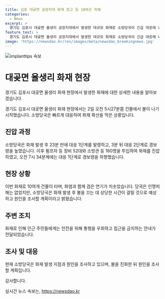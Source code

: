 ```yaml
---
title: 김포 대곶면 공장지대 화재 창고 등 10여곳 피해
categories:
  - News
excerpt: >
  경기도 김포시 대곶면 율생리 공장지대에서 발생한 대규모 화재로 소방당국이 긴급 대응에 나섰습니다. 불은 창고와 공장 등 여러 건물로 번지면서 소방관들이 화재를 진화시키고 인명피해는 없는 것으로 확인됐습니다. 소방당국은 160명의 소방관과 52대의 장비를 투입하여 화재 확산을 막았으며, 현재는 화재 진화작업이 진행 중이라고 밝혔습니다. 현장에서는 파편과 연기로 인해 인근 주민에게 통행제한이 고지되었으며, 화재 발원지와 원인에 대한 조사가 이뤄지고 있습니다.
feature_text: >
  경기도 김포시 대곶면 율생리 공장지대에서 발생한 대규모 화재로 소방당국이 긴급 대응에 나섰습니다. 불은 창고와 공장 등 여러 건물로 번지면서 소방관들이 화재를 진화시키고 인명피해는 없는 것으로 확인됐습니다. 소방당국은 160명의 소방관과 52대의 장비를 투입하여 화재 확산을 막았으며, 현재는 화재 진화작업이 진행 중이라고 밝혔습니다. 현장에서는 파편과 연기로 인해 인근 주민에게 통행제한이 고지되었으며, 화재 발원지와 원인에 대한 조사가 이뤄지고 있습니다.
image: 'https://newsdao.kr/res/images/meta/newsdao_breakingnews.jpg'
---
```


<p><img src="https://newsdao.kr/res/images/meta/newsdao_breakingnews.jpg" alt="implanttips 속보" /></p>

<h1 data-ke-size="size26">대곶면 율생리 화재 현장</h1>

<p>경기도 김포시 대곶면 율생리 화재 현장에서 발생한 화재에 대한 상세한 내용을 알아보겠습니다.</p>

<p data-ke-size="size16">경기도 김포시 대곶면 율생리 화재 현장에서는 2일 오전 5시27분쯤 건물에서 불이 나기 시작했습니다. 소방당국은 빠르게 대응하여 화재 확산을 막은 상황입니다.</p>

<h2 data-ke-size="size24">진압 과정</h2>

<p>소방당국은 화재 발생 후 23분 만에 대응 1단계를 발령하고, 3분 뒤 대응 2단계로 경보령을 높였습니다. 이후 펌프차 등 장비 52대와 소방관 등 160명을 투입하여 화재를 진압하였고, 오전 7시 34분께에는 대응 1단계로 경보령을 하향했습니다.</p>

<h2 data-ke-size="size24">현장 상황</h2>

<p>이번 화재로 10여개 건물이 타며, 화염과 함께 검은 연기가 치솟았습니다. 당국은 인명피해는 없었지만, 소방당국은 화재 발생 후 불을 끄는 데 상당한 시간이 걸릴 것으로 예상하고 원인을 조사할 계획이라고 밝혔습니다.</p>

<h2 data-ke-size="size24">주변 조치</h2>

<p>화재로 인해 인근 주민들에게는 안전을 위해 통행을 우회하고 접근을 금지하는 안내가 전달되었습니다.</p>

<h2 data-ke-size="size24">조사 및 대응</h2>

<p>현재 소방당국은 화재 발생 지점과 원인을 조사하고 있으며, 불을 진화한 뒤 원인을 조사할 계획입니다.</p>

<p>감사합니다.</p>
실시간 뉴스 속보는, <a href="https://newsdao.kr" rel="dofollow">https://newsdao.kr</a>


